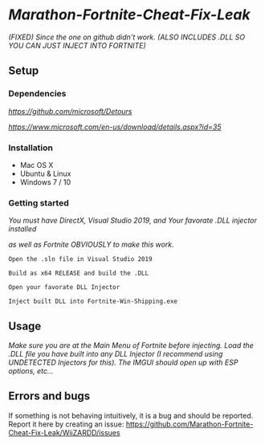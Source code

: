 # *Marathon-Fortnite-Cheat-Fix-Leak*

*(FIXED) Since the one on github didn't work. (ALSO INCLUDES .DLL SO YOU CAN JUST INJECT INTO FORTNITE)* 

## Setup 

### Dependencies

*https://github.com/microsoft/Detours*

*https://www.microsoft.com/en-us/download/details.aspx?id=35*

### Installation

* Mac OS X
* Ubuntu & Linux
* Windows 7 / 10

### Getting started

*You must have DirectX, Visual Studio 2019, and Your favorate .DLL injector installed*

*as well as Fortnite OBVIOUSLY to make this work.*

`Open the .sln file in Visual Studio 2019`

`Build as x64 RELEASE and build the .DLL`

`Open your favorate DLL Injector`

`Inject built DLL into Fortnite-Win-Shipping.exe`

## Usage

*Make sure you are at the Main Menu of Fortnite before injecting.*
*Load the .DLL file you have built into any DLL Injector (I recommend using UNDETECTED Injectors for this).*
*The IMGUI should open up with ESP options, etc...*

## Errors and bugs

If something is not behaving intuitively, it is a bug and should be reported.
Report it here by creating an issue: https://github.com/Marathon-Fortnite-Cheat-Fix-Leak/WiiZARDD/issues
